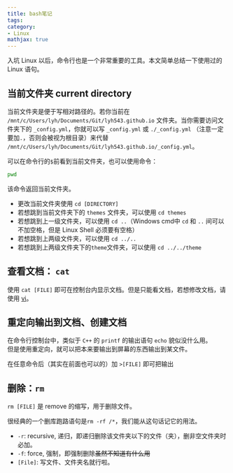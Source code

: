 ```yaml
---
title: bash笔记
tags:
category:
- Linux
mathjax: true
---
```


入坑 Linux 以后，命令行也是一个非常重要的工具。本文简单总结一下使用过的 Linux 语句。

## 当前文件夹 current directory

当前文件夹是便于写相对路径的。若你当前在 `/mnt/c/Users/lyh/Documents/Git/lyh543.github.io` 文件夹。当你需要访问文件夹下的 `_config.yml`，你就可以写 `_config.yml` 或 `./_config.yml` （注意一定要加`.`，否则会被视为根目录）来代替 `/mnt/c/Users/lyh/Documents/Git/lyh543.github.io/_config.yml`。

可以在命令行的`$`前看到当前文件夹，也可以使用命令：

```bash
pwd
```

该命令返回当前文件夹。

* 更改当前文件夹使用 `cd [DIRECTORY]`  
* 若想跳到当前文件夹下的 `themes` 文件夹，可以使用 `cd themes`  
* 若想跳到上一级文件夹，可以使用 `cd ..`（Windows cmd中 `cd` 和 `..` 间可以不加空格，但是 Linux Shell 必须要有空格）  
* 若想跳到上两级文件夹，可以使用 `cd ../..`  
* 若想跳到上两级文件夹下的`theme`文件夹，可以使用 `cd ../../theme`  

## 查看文档： `cat`

使用 `cat [FILE]` 即可在控制台内显示文档。但是只能看文档，若想修改文档，请使用 [vi](../vi笔记)。

## 重定向输出到文档、创建文档

在命令行控制台中，类似于 `C++` 的 `printf` 的输出语句 `echo` 貌似没什么用。  
但是使用重定向，就可以把本来要输出到屏幕的东西输出到某文件。

在任意命令后（其实在前面也可以的）加 `>[FILE]` 即可把输出

## 删除：`rm`

`rm [FILE]` 是 remove 的缩写，用于删除文件。

很经典的一个删库跑路语句是`rm -rf /*`，我们能从这句话记它的用法。

* `-r`: recursive, 递归，即递归删除该文件夹以下的文件（夹），删非空文件夹时必加。
* `-f`: force, 强制，即强制删除~~虽然不知道有什么用~~
* `[File]`: 写文件、文件夹名就行啦。

